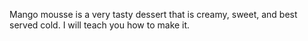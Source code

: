 Mango mousse is a very tasty dessert that is creamy, sweet, and best served cold. I will teach you how to make it.